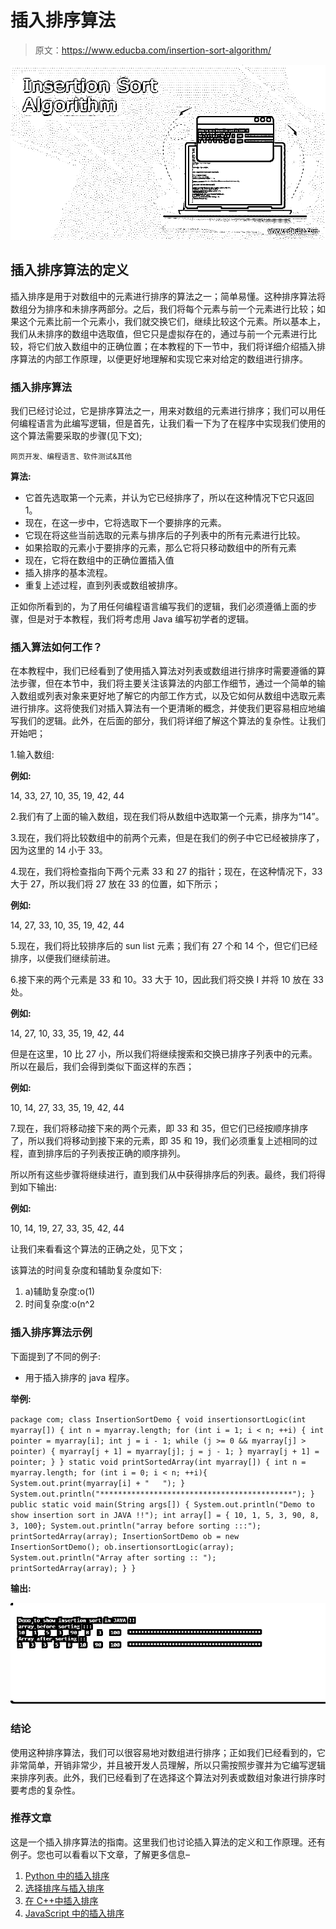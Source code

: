 # 插入排序算法

> 原文：<https://www.educba.com/insertion-sort-algorithm/>

![Insertion Sort Algorithm](img/de776cfae8b26954a268951a677df25f.png)



## 插入排序算法的定义

插入排序是用于对数组中的元素进行排序的算法之一；简单易懂。这种排序算法将数组分为排序和未排序两部分。之后，我们将每个元素与前一个元素进行比较；如果这个元素比前一个元素小，我们就交换它们，继续比较这个元素。所以基本上，我们从未排序的数组中选取值，但它只是虚拟存在的，通过与前一个元素进行比较，将它们放入数组中的正确位置；在本教程的下一节中，我们将详细介绍插入排序算法的内部工作原理，以便更好地理解和实现它来对给定的数组进行排序。

### 插入排序算法

我们已经讨论过，它是排序算法之一，用来对数组的元素进行排序；我们可以用任何编程语言为此编写逻辑，但是首先，让我们看一下为了在程序中实现我们使用的这个算法需要采取的步骤(见下文);

<small>网页开发、编程语言、软件测试&其他</small>

**算法:**

*   它首先选取第一个元素，并认为它已经排序了，所以在这种情况下它只返回 1。
*   现在，在这一步中，它将选取下一个要排序的元素。
*   它现在将这些当前选取的元素与排序后的子列表中的所有元素进行比较。
*   如果拾取的元素小于要排序的元素，那么它将只移动数组中的所有元素
*   现在，它将在数组中的正确位置插入值
*   插入排序的基本流程。
*   重复上述过程，直到列表或数组被排序。

正如你所看到的，为了用任何编程语言编写我们的逻辑，我们必须遵循上面的步骤，但是对于本教程，我们将考虑用 Java 编写初学者的逻辑。

### 插入算法如何工作？

在本教程中，我们已经看到了使用插入算法对列表或数组进行排序时需要遵循的算法步骤，但在本节中，我们将主要关注该算法的内部工作细节，通过一个简单的输入数组或列表对象来更好地了解它的内部工作方式，以及它如何从数组中选取元素进行排序。这将使我们对插入算法有一个更清晰的概念，并使我们更容易相应地编写我们的逻辑。此外，在后面的部分，我们将详细了解这个算法的复杂性。让我们开始吧；

1.输入数组:

**例如:**

14, 33, 27, 10, 35, 19, 42, 44

2.我们有了上面的输入数组，现在我们将从数组中选取第一个元素，排序为“14”。

3.现在，我们将比较数组中的前两个元素，但是在我们的例子中它已经被排序了，因为这里的 14 小于 33。

4.现在，我们将检查指向下两个元素 33 和 27 的指针；现在，在这种情况下，33 大于 27，所以我们将 27 放在 33 的位置，如下所示；

**例如:**

14, 27, 33, 10, 35, 19, 42, 44

5.现在，我们将比较排序后的 sun list 元素；我们有 27 个和 14 个，但它们已经排序，以便我们继续前进。

6.接下来的两个元素是 33 和 10。33 大于 10，因此我们将交换 I 并将 10 放在 33 处。

**例如:**

14, 27, 10, 33, 35, 19, 42, 44

但是在这里，10 比 27 小，所以我们将继续搜索和交换已排序子列表中的元素。所以在最后，我们会得到类似下面这样的东西；

**例如:**

10, 14, 27, 33, 35, 19, 42, 44

7.现在，我们将移动接下来的两个元素，即 33 和 35，但它们已经按顺序排序了，所以我们将移动到接下来的元素，即 35 和 19，我们必须重复上述相同的过程，直到排序后的子列表按正确的顺序排列。

所以所有这些步骤将继续进行，直到我们从中获得排序后的列表。最终，我们将得到如下输出:

**例如:**

10, 14, 19, 27, 33, 35, 42, 44

让我们来看看这个算法的正确之处，见下文；

该算法的时间复杂度和辅助复杂度如下:

1.  a)辅助复杂度:o(1)
2.  时间复杂度:o(n^2

### 插入排序算法示例

下面提到了不同的例子:

*   用于插入排序的 java 程序。

**举例:**

`package com;
class InsertionSortDemo {
void insertionsortLogic(int myarray[])
{
int n = myarray.length;
for (int i = 1; i < n; ++i) {
int pointer = myarray[i];
int j = i - 1;
while (j >= 0 && myarray[j] > pointer) {
myarray[j + 1] = myarray[j];
j = j - 1;
}
myarray[j + 1] = pointer;
}
}
static void printSortedArray(int myarray[])
{
int n = myarray.length;
for (int i = 0; i < n; ++i){
System.out.print(myarray[i] + "   ");
}
System.out.println("*******************************************");
}
public static void main(String args[])
{
System.out.println("Demo to show insertion sort in JAVA !!");
int array[] = { 10, 1, 5, 3, 90, 8, 3, 100};
System.out.println("array before sorting :::");
printSortedArray(array);
InsertionSortDemo ob = new InsertionSortDemo();
ob.insertionsortLogic(array);
System.out.println("Array after sorting :: ");
printSortedArray(array);
}
}`

**输出:**

![Insertion Sort Algorithm-1](img/936a514c79dc3ab149c24c4eccbf8c52.png)



### 结论

使用这种排序算法，我们可以很容易地对数组进行排序；正如我们已经看到的，它非常简单，开销非常少，并且被开发人员理解，所以只需按照步骤并为它编写逻辑来排序列表。此外，我们已经看到了在选择这个算法对列表或数组对象进行排序时要考虑的复杂性。

### 推荐文章

这是一个插入排序算法的指南。这里我们也讨论插入算法的定义和工作原理。还有例子。您也可以看看以下文章，了解更多信息–

1.  [Python 中的插入排序](https://www.educba.com/insertion-sort-in-python/)
2.  [选择排序与插入排序](https://www.educba.com/selection-sort-vs-insertion-sort/)
3.  [在 C++中插入排序](https://www.educba.com/insertion-sort-in-c-plus-plus/)
4.  [JavaScript 中的插入排序](https://www.educba.com/insertion-sort-in-javascript/)





